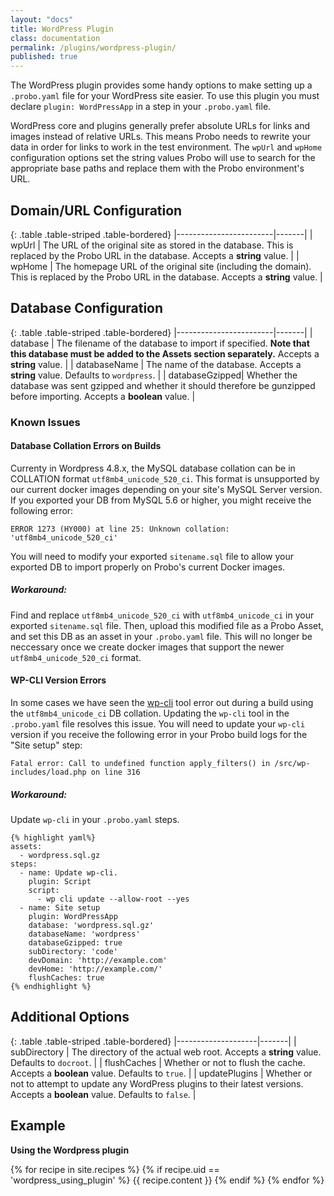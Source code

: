 ```yaml
---
layout: "docs"
title: WordPress Plugin
class: documentation
permalink: /plugins/wordpress-plugin/
published: true
---
```


The WordPress plugin provides some handy options to make setting up a `.probo.yaml` file for your WordPress site easier. To use this plugin you must declare `plugin: WordPressApp` in a step in your `.probo.yaml` file.

WordPress core and plugins generally prefer absolute URLs for links and images instead of relative URLs. This means Probo needs to rewrite your data in order for links to work in the test environment. The `wpUrl` and `wpHome` configuration options set the string values Probo will use to search for the appropriate base paths and replace them with the Probo environment's URL.

## Domain/URL Configuration

{: .table .table-striped .table-bordered}
|------------------------|-------|
| wpUrl | The URL of the original site as stored in the database. This is replaced by the Probo URL in the database. Accepts a **string** value. |
| wpHome | The homepage URL of the original site (including the domain). This is replaced by the Probo URL in the database. Accepts a **string** value. |


## Database Configuration

{: .table .table-striped .table-bordered}
|------------------------|-------|
| database | The filename of the database to import if specified. **Note that this database must be added to the Assets section separately.** Accepts a **string** value. |
| databaseName   | The name of the database. Accepts a **string** value. Defaults to `wordpress`. |
| databaseGzipped| Whether the database was sent gzipped and whether it should therefore be gunzipped before importing. Accepts a **boolean** value. |

### Known Issues

#### Database Collation Errors on Builds
Currenty in Wordpress 4.8.x, the MySQL database collation can be in COLLATION format `utf8mb4_unicode_520_ci`. This format is unsupported by our current docker images depending on your site's MySQL Server version. If you exported your DB from MySQL 5.6 or higher, you might receive the following error:

    ERROR 1273 (HY000) at line 25: Unknown collation: 'utf8mb4_unicode_520_ci'
    
You will need to modify your exported `sitename.sql` file to allow your exported DB to import properly on Probo's current Docker images.
    
##### Workaround:

Find and replace `utf8mb4_unicode_520_ci` with `utf8mb4_unicode_ci` in your exported `sitename.sql` file. Then, upload this modified file as a Probo Asset, and set this DB as an asset in  your `.probo.yaml` file. This will no longer be neccessary once we create docker images that support the newer `utf8mb4_unicode_520_ci` format.

#### WP-CLI Version Errors
In some cases we have seen the [wp-cli](http://wp-cli.org/) tool error out during a build using the `utf8mb4_unicode_ci` DB collation. Updating the `wp-cli` tool in the `.probo.yaml` file resolves this issue. You will need to update your `wp-cli` version if you receive the following error in your Probo build logs for the "Site setup" step:

    Fatal error: Call to undefined function apply_filters() in /src/wp-includes/load.php on line 316

##### Workaround:

Update `wp-cli` in your `.probo.yaml` steps.

    {% highlight yaml%}
    assets:
      - wordpress.sql.gz
    steps:
      - name: Update wp-cli.
        plugin: Script
        script:
          - wp cli update --allow-root --yes
      - name: Site setup
        plugin: WordPressApp
        database: 'wordpress.sql.gz'
        databaseName: 'wordpress'
        databaseGzipped: true
        subDirectory: 'code'
        devDomain: 'http://example.com'
        devHome: 'http://example.com/'
        flushCaches: true
    {% endhighlight %}


## Additional Options

{: .table .table-striped .table-bordered}
|--------------------|-------|
| subDirectory | The directory of the actual web root. Accepts a **string** value. Defaults to `docroot`. |
| flushCaches | Whether or not to flush the cache. Accepts a **boolean** value. Defaults to `true`. |
| updatePlugins | Whether or not to attempt to update any WordPress plugins to their latest versions. Accepts a **boolean** value. Defaults to `false`. |

## Example

**Using the Wordpress plugin**

{% for recipe in site.recipes %}
{% if recipe.uid == 'wordpress_using_plugin' %}
  {{ recipe.content }}
{% endif %}
{% endfor %}
